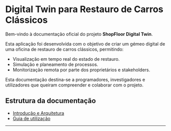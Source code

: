# Digital Twin para Restauro de Carros Clássicos

Bem-vindo à documentação oficial do projeto **ShopFloor Digital Twin**.

Esta aplicação foi desenvolvida com o objetivo de criar um gémeo digital de uma oficina de restauro de carros clássicos, permitindo:

- Visualização em tempo real do estado de restauro.
- Simulação e planeamento de processos.
- Monitorização remota por parte dos proprietários e stakeholders.

Esta documentação destina-se a programadores, investigadores e utilizadores que queiram compreender e colaborar com o projeto.

## Estrutura da documentação

- [Introdução e Arquitetura](introduction.md)
- [Guia de utilização](getting-started.md)

---
    